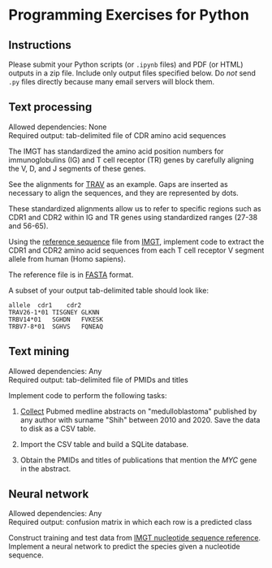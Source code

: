 # Programming Exercises for Python

## Instructions

Please submit your Python scripts (or `.ipynb` files) and PDF (or HTML) outputs
in a zip file. Include only output files specified below.
Do *not* send `.py` files directly because many email servers will block them.  


## Text processing

Allowed dependencies: None  
Required output: tab-delimited file of CDR amino acid sequences  

The IMGT has standardized the amino acid position numbers for
immunoglobulins (IG) and T cell receptor (TR) genes by carefully aligning 
the V, D, and J segments of these genes.

See the alignments for [TRAV][trav] as an example.
Gaps are inserted as necessary to align the sequences, and they are 
represented by dots.

These standardized alignments allow us to refer to specific regions
such as CDR1 and CDR2 within IG and TR genes using standardized ranges 
(27-38 and 56-65).

Using the [reference sequence][ref-aa-gaps] file from [IMGT][imgt],
implement code to extract the CDR1 and CDR2 amino acid sequences 
from each T cell receptor V segment allele from human (Homo sapiens).

The reference file is in [FASTA][fasta] format.

A subset of your output tab-delimited table should look like:
```
allele	cdr1	cdr2
TRAV26-1*01	TISGNEY	GLKNN
TRBV14*01	SGHDN	FVKESK
TRBV7-8*01	SGHVS	FQNEAQ
```

[ref-aa-gaps]: https://www.imgt.org/download/GENE-DB/IMGTGENEDB-ReferenceSequences.fasta-AA-WithGaps-F+ORF+inframeP
[trav]: https://www.imgt.org/IMGTrepertoire/Proteins/proteinDisplays.php?species=human&latin=Homo%20sapiens&group=TRAV
[fasta]: https://en.wikipedia.org/wiki/FASTA_format
[imgt]: https://www.imgt.org/download/GENE-DB/


## Text mining

Allowed dependencies: Any  
Required output: tab-delimited file of PMIDs and titles  

Implement code to perform the following tasks:

1. [Collect][bio-entrez] Pubmed medline abstracts on "medulloblastoma" published by any author
   with surname "Shih" between 2010 and 2020.
   Save the data to disk as a CSV table.

2. Import the CSV table and build a SQLite database.

3. Obtain the PMIDs and titles of publications that mention the *MYC* gene in 
   the abstract.

[bio-entrez]: https://biopython.org/docs/1.76/api/Bio.Entrez.html


## Neural network

Allowed dependencies: Any  
Required output: confusion matrix in which each row is a predicted class  

Construct training and test data from [IMGT nucleotide sequence reference][imgt-fasta-nt].
Implement a neural network to predict the species given a nucleotide sequence.


[imgt-fasta-nt]: https://www.imgt.org/download/GENE-DB/IMGTGENEDB-ReferenceSequences.fasta-nt-WithoutGaps-F+ORF+allP

